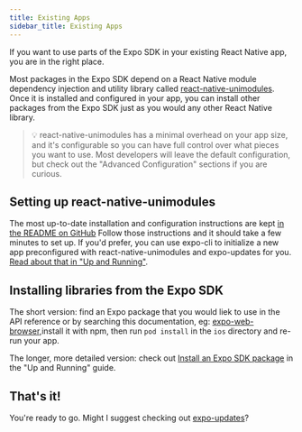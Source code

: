 ```yaml
---
title: Existing Apps
sidebar_title: Existing Apps
---
```


If you want to use parts of the Expo SDK in your existing React Native app, you are in the right place.

Most packages in the Expo SDK depend on a React Native module dependency injection and utility library called [react-native-unimodules](https://github.com/unimodules/react-native-unimodules). Once it is installed and configured in your app, you can install other packages from the Expo SDK just as you would any other React Native library.

> 💡 react-native-unimodules has a minimal overhead on your app size, and it's configurable so you can have full control over what pieces you want to use. Most developers will leave the default configuration, but check out the "Advanced Configuration" sections if you are curious.

## Setting up react-native-unimodules

The most up-to-date installation and configuration instructions are kept [in the README on GitHub](https://github.com/unimodules/react-native-unimodules/blob/master/README.md) Follow those instructions and it should take a few minutes to set up. If you'd prefer, you can use expo-cli to initialize a new app preconfigured with react-native-unimodules and expo-updates for you. [Read about that in "Up and Running"](../hello-world/).

## Installing libraries from the Expo SDK

The short version: find an Expo package that you would liek to use in the API reference or by searching this documentation, eg: [expo-web-browser](/versions/latest/sdk/webbrowser/),install it with npm, then run `pod install` in the `ios` directory and re-run your app.

The longer, more detailed version: check out [Install an Expo SDK package](../hello-world/#install-an-expo-sdk-package) in the "Up and Running" guide.

## That's it!

You're ready to go. Might I suggest checking out [expo-updates](/versions/latest/sdk/updates/)?